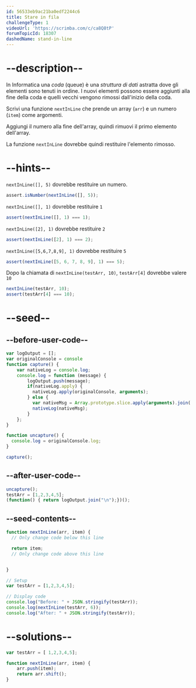 ```yaml
---
id: 56533eb9ac21ba0edf2244c6
title: Stare in fila
challengeType: 1
videoUrl: 'https://scrimba.com/c/ca8Q8tP'
forumTopicId: 18307
dashedName: stand-in-line
---
```


# --description--

In Informatica una <dfn>coda</dfn> (queue) è una <dfn>struttura di dati</dfn> astratta dove gli elementi sono tenuti in ordine. I nuovi elementi possono essere aggiunti alla fine della coda e quelli vecchi vengono rimossi dall'inizio della coda.

Scrivi una funzione `nextInLine` che prende un array (`arr`) e un numero (`item`) come argomenti.

Aggiungi il numero alla fine dell'array, quindi rimuovi il primo elemento dell'array.

La funzione `nextInLine` dovrebbe quindi restituire l'elemento rimosso.

# --hints--

`nextInLine([], 5)` dovrebbe restituire un numero.

```js
assert.isNumber(nextInLine([], 5));
```

`nextInLine([], 1)` dovrebbe restituire `1`

```js
assert(nextInLine([], 1) === 1);
```

`nextInLine([2], 1)` dovrebbe restituire `2`

```js
assert(nextInLine([2], 1) === 2);
```

`nextInLine([5,6,7,8,9], 1)` dovrebbe restituire `5`

```js
assert(nextInLine([5, 6, 7, 8, 9], 1) === 5);
```

Dopo la chiamata di `nextInLine(testArr, 10)`, `testArr[4]` dovrebbe valere `10`

```js
nextInLine(testArr, 10);
assert(testArr[4] === 10);
```

# --seed--

## --before-user-code--

```js
var logOutput = [];
var originalConsole = console
function capture() {
    var nativeLog = console.log;
    console.log = function (message) {
        logOutput.push(message);
        if(nativeLog.apply) {
          nativeLog.apply(originalConsole, arguments);
        } else {
          var nativeMsg = Array.prototype.slice.apply(arguments).join(' ');
          nativeLog(nativeMsg);
        }
    };
}

function uncapture() {
  console.log = originalConsole.log;
}

capture();
```

## --after-user-code--

```js
uncapture();
testArr = [1,2,3,4,5];
(function() { return logOutput.join("\n");})();
```

## --seed-contents--

```js
function nextInLine(arr, item) {
  // Only change code below this line

  return item;
  // Only change code above this line


}

// Setup
var testArr = [1,2,3,4,5];

// Display code
console.log("Before: " + JSON.stringify(testArr));
console.log(nextInLine(testArr, 6));
console.log("After: " + JSON.stringify(testArr));
```

# --solutions--

```js
var testArr = [ 1,2,3,4,5];

function nextInLine(arr, item) {
    arr.push(item);
    return arr.shift();
}
```
